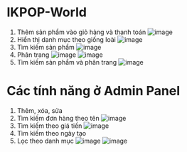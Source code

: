 # IKPOP-World
1. Thêm sản phẩm vào giỏ hàng và thanh toán
![image](https://user-images.githubusercontent.com/72533416/173474746-fff2e7da-3a07-4607-8ef1-f21c8c797eda.png)
2. Hiển thị danh mục theo giống loài
![image](![3](https://user-images.githubusercontent.com/72533416/173474587-1fd04ac7-f32f-4ecf-9fdd-08e1c4297b9a.PNG))
3. Tìm kiếm sản phẩm
![image](https://user-images.githubusercontent.com/72533416/169969005-bcbacb77-e44c-41ad-a678-c92feb57f884.png)
4. Phân trang
![image](https://user-images.githubusercontent.com/72533416/169969447-41429511-29a1-4797-808f-119d07d6f612.png)
![image](https://user-images.githubusercontent.com/72533416/169969599-dd5e4978-f621-4f13-8809-82bb84713d8c.png)
3. Tìm kiếm sản phẩm và phân trang
![image](https://user-images.githubusercontent.com/72533416/169970447-5afa67ee-5891-4478-bc4c-73593ebbe33a.png)
# Các tính năng ở Admin Panel
1. Thêm, xóa, sửa
2. Tìm kiếm đơn hàng theo tên
![image](https://user-images.githubusercontent.com/72533416/169969005-bcbacb77-e44c-41ad-a678-c92feb57f884.png)
3. Tìm kiếm theo giá tiền
![image](https://user-images.githubusercontent.com/72533416/169969005-bcbacb77-e44c-41ad-a678-c92feb57f884.png)
4. Tìm kiếm theo ngày tạo
5. Lọc theo danh mục
![image](https://user-images.githubusercontent.com/72533416/169970675-563c6840-9e18-4214-8ba4-beeb4b86e4ec.png)
![image](https://user-images.githubusercontent.com/72533416/169970780-5b70ab06-bb97-4289-ace5-7e486fc56ad2.png)
